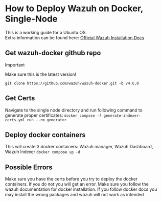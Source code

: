 # How to Deploy Wazuh on Docker, Single-Node

This is a working guide for a Ubuntu OS.  
Extra information can be found here: [Official Wazuh Installation Docs](https://documentation.wazuh.com/current/deployment-options/docker/wazuh-container.html)

## Get wazuh-docker github repo
> [!IMPORTANT]
> Make sure this is the latest version!

`git clone https://github.com/wazuh/wazuh-docker.git -b v4.6.0`

## Get Certs
Navigate to the single node directory and run following command to generate proper certificates: 
`docker compose -f generate-indexer-certs.yml run --rm generator`

## Deploy docker containers
This will create 3 docker containers: Wazuh manager, Wazuh Dashboard, Wazuh Indexer
`docker compose up -d`

## Possible Errors

Make sure you have the certs before you try to deploy the docker containers. If you do not you will get an error. Make sure you follow the wazuh documentation for docker installation. If you follow docker docs you may install the wrong packages and wazuh will not work as intended
